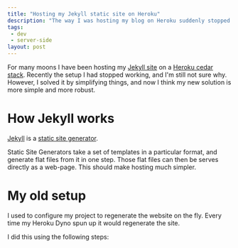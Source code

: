 ```yaml
---
title: "Hosting my Jekyll static site on Heroku"
description: "The way I was hosting my blog on Heroku suddenly stopped working. I don't know why, but I've found a better way of doing things."
tags:
 - dev
 - server-side
layout: post
---
```


For many moons I have been hosting my [Jekyll site](https://github.com/nottrobin/robinwinslow.uk) on a [Heroku cedar stack](https://devcenter.heroku.com/articles/cedar). Recently the setup I had stopped working, and I'm still not sure why. However, I solved it by simplifying things, and now I think my new solution is more simple and more robust.

How Jekyll works
===

[Jekyll](http://jekyllrb.com/) is a [static site generator](http://www.mickgardner.com/2012/12/an-introduction-to-static-site.html).

Static Site Generators take a set of templates in a particular format, and generate flat files from it in one step. Those flat files can then be serves directly as a web-page. This should make hosting much simpler.

My old setup
===

I used to configure my project to regenerate the website on the fly. Every time my Heroku Dyno spun up it would regenerate the site.

I did this using the following steps:
